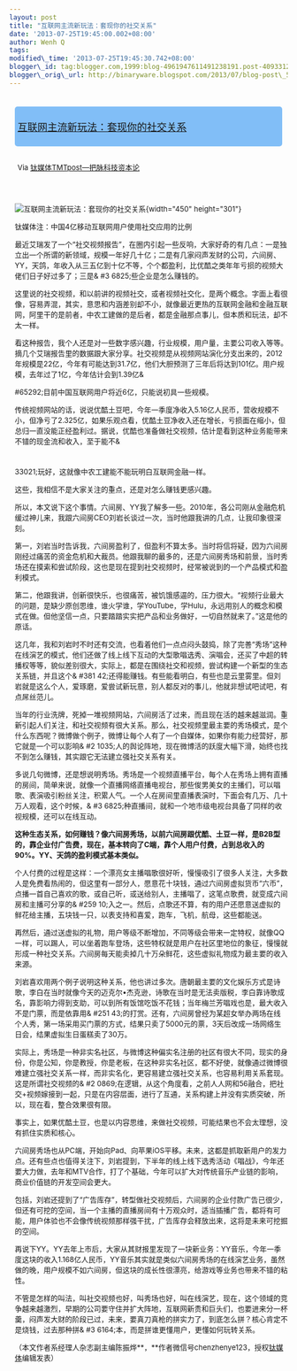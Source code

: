```yaml
--- 
layout: post 
title: "互联网主流新玩法：套现你的社交关系" 
date: '2013-07-25T19:45:00.002+08:00' 
author: Wenh Q
tags:
modified\_time: '2013-07-25T19:45:30.742+08:00' 
blogger\_id: tag:blogger.com,1999:blog-4961947611491238191.post-4093312648906529850
blogger\_orig\_url: http://binaryware.blogspot.com/2013/07/blog-post\_5688.html
---
```

<div style="font-size: 13px; padding: 5px;">

</div>

<div
style="background: #81BEF7; border-radius: 5px; font-size: 18px; margin: 10px; padding: 5px;">

[互联网主流新玩法：套现你的社交关系](http://www.tmtpost.com/51270.html)

</div>

<div style="margin: 10px; padding: 5px;">

<div style="font-size: 13px;">

Via [钛媒体TMTpost—把脉科技资本论](http://www.tmtpost.com/)

</div>

</div>

<div style="font-size: 13px; padding: 15px 0 10px 10px;">

<div>

</div>

<div>

<div style="width: 460px;">

![互联网主流新玩法：套现你的社交关系](http://www.tmtpost.com/wp-content/uploads/2013/07/137468754797.jpg "互联网主流新玩法：套现你的社交关系"){width="450"
height="301"}

钛媒体注：中国4亿移动互联网用户使用社交应用的比例

</div>

</div>

<div>



最近艾瑞发了一个“社交视频报告”，在圈内引起一些反响，大家好奇的有几点：一是独立出一个所谓的新领域，规模一年好几十亿；二是有几家闷声发财的公司，六间房、YY，天鸽，年收入从三五亿到十亿不等，个个都盈利，比优酷之类年年亏损的视频大佬们日子好过多了；三是&
#3
6825;些企业是怎么赚钱的。

这里说的社交视频，和以前讲的视频社交，或者视频社交化，是两个概念。字面上看很像，容易弄混，其实，意思和内涵差别却不小，就像最近更热的互联网金融和金融互联网，阿里干的是前者，中农工建做的是后者，都是金融那点事儿，但本质和玩法，却不太一样。

看这种报告，我个人还是对一些数字感兴趣，行业规模，用户量，主要公司收入等等。摘几个艾瑞报告里的数据跟大家分享。社交视频是从视频网站演化分支出来的，2012年规模是22亿，今年有可能达到31.7亿，他们大胆预测了三年后将达到101亿。用户规模，去年过了1亿，今年估计会到1.39亿&

#65292;目前中国互联网用户将近6亿，只能说初具一些规模。

传统视频网站的话，说说优酷土豆吧，今年一季度净收入5.16亿人民币，营收规模不小，但净亏了2.325亿，如果乐观点看，优酷土豆净收入还在增长，亏损面在缩小，但总归一直没能正经盈利过。据说，优酷也准备做社交视频，估计是看到这种业务能带来不错的现金流和收入，至于能不&
#
33021;玩好，这就像中农工建能不能玩明白互联网金融一样。



这些，我相信不是大家关注的重点，还是对怎么赚钱更感兴趣。

所以，本文说下这个事情。六间房、YY我了解多一些。2010年，各公司刚从金融危机缓过神儿来，我跟六间房CEO刘岩长谈过一次，当时他跟我讲的几点，让我印象很深刻。



第一，刘岩当时告诉我，六间房盈利了，但盈利不算太多。当时将信将疑，因为六间房刚经过痛苦的资金危机和大裁员。他跟我聊的最多的，还是六间房秀场和前景，当时秀场还在摸索和尝试阶段，这也是现在提到社交视频时，经常被说到的一个产品模式和盈利模式。



第二，他跟我讲，创新很快乐，也很痛苦，被饥饿感逼的，压力很大。“视频行业最大的问题，是缺少原创思维，谁火学谁，学YouTube，学Hulu，永远用别人的概念和模式在做。但他坚信一点，只要踏踏实实把产品和业务做好，一切自然就来了。”这是他的原话。



这几年，我和刘岩时不时还有交流，也看着他们一点点闷头鼓捣，除了完善“秀场”这种在线演艺的模式，他们还做了线上线下互动的大型歌唱选秀、演唱会，还买了中超的转播权等等，貌似差别很大，实际上，都是在围绕社交和视频，尝试构建一个新型的生态关系链，并且这个&
#381
42;还得能赚钱。有些能看明白，有些也是云里雾里。但刘岩就是这么个人，爱琢磨，爱尝试新玩意，别人都反对的事儿，他就非想试吧试吧，有点屌丝范儿。



当年的行业洗牌，死掉一堆视频网站，六间房活了过来，而且现在活的越来越滋润。重新引起人们关注，和社交视频有很大关系。那么，社交视频里最主要的秀场模式，是个什么东西呢？微博做个例子，微博让每个人有了一个自媒体，如果你有能力经营好，那它就是一个可以影响&
#2
1035;人的舆论阵地，现在微博活的跃度大幅下滑，始终也找不到怎么赚钱，其实跟它无法建立强社交关系有关。



多说几句微博，还是想说明秀场。秀场是一个视频直播平台，每个人在秀场上拥有直播的房间，简单来说，就像一个直播网络直播电视台，那些俊男美女的主播们，可以唱歌、表演吸引粉丝关注，积累人气。一个人在房间里直播表演时，下面会有几万、几十万人观看，这个时候，&
#3
6825;种直播间，就和一个地市级电视台具备了同样的收视规模，还可以在线互动。



**这种生态关系，如何赚钱？像六间房秀场，以前六间房跟优酷、土豆一样，是B2B型的，靠企业付广告费，现在，基本转向了C端，靠个人用户付费，占到总收入的90%。YY、天鸽的盈利模式基本类似。**



个人付费的过程是这样：一个漂亮女主播唱歌很好听，慢慢吸引了很多人关注，大多数人是免费看热闹的，但这里有一部分人，愿意花十块钱，通过六间房虚拟货币“六币”，点播一首自己喜欢的歌，或自己听，或送给别人，主播唱了，这笔点歌费，就变成六间房和主播可分享的&
#259
10;入之一。然后，点歌还不算，有的用户还愿意送虚拟的鲜花给主播，五块钱一只，以表支持和喜爱，跑车，飞机，航母，这些都能送。

再然后，通过送虚拟的礼物，用户等级不断增加，不同等级会带来一定特权，就像QQ一样，可以踢人，可以坐着跑车登场，这些特权就是用户在社区里地位的象征，慢慢就形成一种社交关系。六间房每天能卖掉几十万朵鲜花，这些虚拟礼物成为最主要的收入来源。



刘岩喜欢用两个例子说明这种关系，他也讲过多次。唐朝最主要的文化娱乐方式是诗歌，李白在当时就像今天的迈克尔•杰克逊，诗歌在当时是无法卖版税，李白靠诗歌成名，靠影响力得到支助，可以到所有饭馆吃饭不花钱；当年梅兰芳唱戏也是，最大收入不是门票，而是依靠用&
#251
43;的打赏。还有，六间房曾经为某超女举办两场在线个人秀，第一场采用买门票的方式，结果只卖了5000元的票，3天后改成一场网络生日会，结果虚拟生日蛋糕卖了30万。



实际上，秀场是一种非实名社区，与微博这种偏实名注册的社区有很大不同，现实的身份，你是公知，你是教授，你是老板，在这种非实名社区，都不好使，就像通过微博很难建立强社交关系一样，而非实名化，更容易建立强社交关系，也容易利用关系套现。这是所谓社交视频的&
#2
0869;在逻辑，从这个角度看，之前人人网和56融合，把社交+视频嫁接到一起，只是在内容层面，进行了互通，关系构建上并没有实质突破，所以，现在看，整合效果很有限。

事实上，如果优酷土豆，也是以内容思维，来做社交视频，可能结果也不会太理想，没有抓住实质和核心。



六间房秀场也从PC端，开始向Pad、向苹果iOS平移。未来，这都是抓取新用户的发力点。还有些点也值得关注下，刘岩提到，下半年的线上线下选秀活动《唱战》，今年还要大力做，去年和MTV合作，打了个基础，今年可以扩大对传统音乐产业链的影响，商业价值链的开发空间会更大。

包括，刘岩还提到了“广告库存”，转型做社交视频后，六间房的企业付款广告已很少，但还有可挖的空间，当一个主播的直播房间有十万观众时，适当插播广告，都将有可能，用户体验也不会像传统视频那样强干扰，广告库存会释放出来，这将是未来可挖掘的空间。



再说下YY。YY去年上市后，大家从其财报里发现了一块新业务：YY音乐，今年一季度这块的收入1.168亿人民币，YY音乐其实就是类似六间房秀场的在线演艺业务，虽然做的晚，用户规模不如六间房，但这块的成长性很漂亮，给游戏等业务也带来不错的粘性。

不管是怎样的叫法，叫社交视频也好，叫秀场也好，叫在线演艺，现在，这个领域的竞争越来越激烈，早期的公司要守住并扩大阵地，互联网新贵和巨头们，也要进来分一杯羹，闷声发大财的阶段已过，未来，要真刀真枪的拼实力了，到底怎么拼？核心肯定不是烧钱，过去那种拼&
#3
6164;本，而是拼谁更懂用户，更懂如何玩转关系。

（本文作者系经理人杂志副主编陈振烨**，**作者微信号chenzhenye123，授权[钛媒体](http://www.tmtpost.com/ "钛媒体")编辑发表）

</div>

</div>
